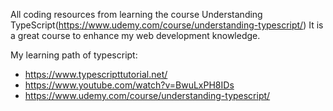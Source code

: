 All coding resources from learning the course Understanding TypeScript(https://www.udemy.com/course/understanding-typescript/)
It is a great course to enhance my web development knowledge.  

My learning path of typescript: 
- https://www.typescripttutorial.net/
- https://www.youtube.com/watch?v=BwuLxPH8IDs
- https://www.udemy.com/course/understanding-typescript/
